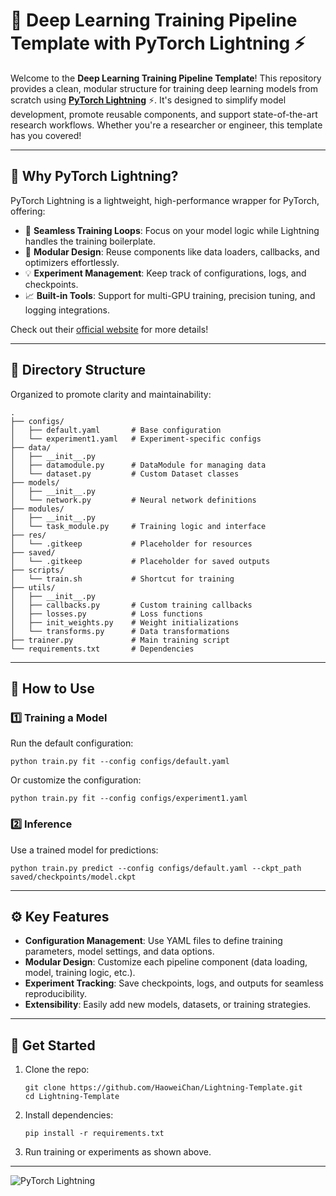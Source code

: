 # 🚀 Deep Learning Training Pipeline Template with PyTorch Lightning ⚡️

Welcome to the **Deep Learning Training Pipeline Template**! This repository provides a clean, modular structure for training deep learning models from scratch using **[PyTorch Lightning](https://www.pytorchlightning.ai/)** ⚡️. It's designed to simplify model development, promote reusable components, and support state-of-the-art research workflows. Whether you're a researcher or engineer, this template has you covered!

---

## 🌟 Why PyTorch Lightning?

PyTorch Lightning is a lightweight, high-performance wrapper for PyTorch, offering:
- 🔄 **Seamless Training Loops**: Focus on your model logic while Lightning handles the training boilerplate.
- 🧩 **Modular Design**: Reuse components like data loaders, callbacks, and optimizers effortlessly.
- 💡 **Experiment Management**: Keep track of configurations, logs, and checkpoints.
- 📈 **Built-in Tools**: Support for multi-GPU training, precision tuning, and logging integrations.

Check out their [official website](https://www.pytorchlightning.ai/) for more details!

---

## 📂 Directory Structure

Organized to promote clarity and maintainability:

```
.
├── configs/
│   ├── default.yaml       # Base configuration
│   └── experiment1.yaml   # Experiment-specific configs
├── data/
│   ├── __init__.py
│   ├── datamodule.py      # DataModule for managing data
│   └── dataset.py         # Custom Dataset classes
├── models/
│   ├── __init__.py
│   └── network.py         # Neural network definitions
├── modules/
│   ├── __init__.py
│   └── task_module.py     # Training logic and interface
├── res/
│   └── .gitkeep           # Placeholder for resources
├── saved/
│   └── .gitkeep           # Placeholder for saved outputs
├── scripts/
│   └── train.sh           # Shortcut for training
├── utils/
│   ├── __init__.py
│   ├── callbacks.py       # Custom training callbacks
│   ├── losses.py          # Loss functions
│   ├── init_weights.py    # Weight initializations
│   └── transforms.py      # Data transformations
├── trainer.py             # Main training script
└── requirements.txt       # Dependencies
```

---

## 🔧 How to Use

### 1️⃣ Training a Model
Run the default configuration:
```
python train.py fit --config configs/default.yaml
```

Or customize the configuration:
```
python train.py fit --config configs/experiment1.yaml
```

### 2️⃣ Inference
Use a trained model for predictions:
```
python train.py predict --config configs/default.yaml --ckpt_path saved/checkpoints/model.ckpt
```

---

## ⚙️ Key Features

- **Configuration Management**: Use YAML files to define training parameters, model settings, and data options.
- **Modular Design**: Customize each pipeline component (data loading, model, training logic, etc.).
- **Experiment Tracking**: Save checkpoints, logs, and outputs for seamless reproducibility.
- **Extensibility**: Easily add new models, datasets, or training strategies.

---

## 🎉 Get Started

1. Clone the repo:
   ```
   git clone https://github.com/HaoweiChan/Lightning-Template.git
   cd Lightning-Template
   ```

2. Install dependencies:
   ```
   pip install -r requirements.txt
   ```

3. Run training or experiments as shown above.

---

![PyTorch Lightning](https://camo.githubusercontent.com/93ac31ef9326af1877666811854be95ddf521f2bb846671b4d439cf09925a004/68747470733a2f2f706c2d626f6c74732d646f632d696d616765732e73332e75732d656173742d322e616d617a6f6e6177732e636f6d2f6170702d322f70746c5f62616e6e65722e706e67)
